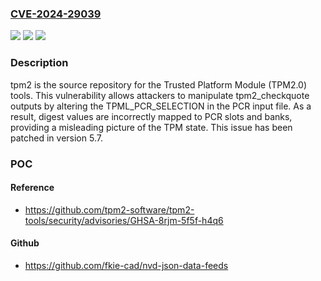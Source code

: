 ### [CVE-2024-29039](https://cve.mitre.org/cgi-bin/cvename.cgi?name=CVE-2024-29039)
![](https://img.shields.io/static/v1?label=Product&message=tpm2-tools&color=blue)
![](https://img.shields.io/static/v1?label=Version&message=%3D%20%3C%205.7%20&color=brighgreen)
![](https://img.shields.io/static/v1?label=Vulnerability&message=CWE-807%3A%20Reliance%20on%20Untrusted%20Inputs%20in%20a%20Security%20Decision&color=brighgreen)

### Description

tpm2 is the source repository for the Trusted Platform Module (TPM2.0) tools. This vulnerability allows attackers to manipulate tpm2_checkquote outputs by altering the TPML_PCR_SELECTION in the PCR input file.  As a result, digest values are incorrectly mapped to PCR slots and banks, providing a misleading picture of the TPM state. This issue has been patched in version 5.7.

### POC

#### Reference
- https://github.com/tpm2-software/tpm2-tools/security/advisories/GHSA-8rjm-5f5f-h4q6

#### Github
- https://github.com/fkie-cad/nvd-json-data-feeds

